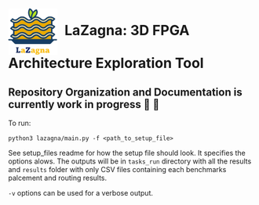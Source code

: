 # <img src="./images/LaZagna_logo_1_no_bg.png" alt="Logo" width="100" style="vertical-align:middle; margin-right:8px;"> LaZagna: 3D FPGA Architecture Exploration Tool 
## Repository Organization and Documentation is currently work in progress :construction_worker: :construction:

To run:
```
python3 lazagna/main.py -f <path_to_setup_file>
```

See setup_files readme for how the setup file should look. It specifies the options alows. The outputs will be in `tasks_run` directory with all the results and `results` folder with only CSV files containing each benchmarks palcement and routing results. 

`-v` options can be used for a verbose output. 